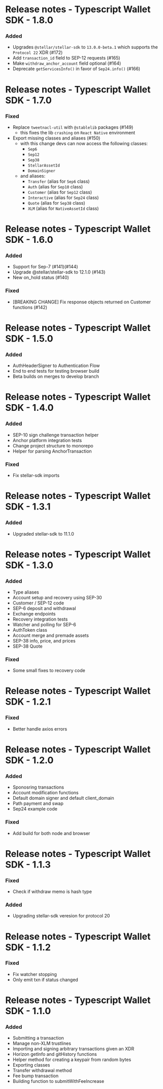 # Release notes - Typescript Wallet SDK - 1.8.0

### Added
* Upgrades `@stellar/stellar-sdk` to `13.0.0-beta.1` which supports the `Protocol 22` XDR (#172)
* Add `transaction_id` field to SEP-12 requests (#165)
* Make `withdraw_anchor_account` field optional (#164)
* Deprecate `getServicesInfo()` in favor of `Sep24.info()` (#166)

# Release notes - Typescript Wallet SDK - 1.7.0

### Fixed
* Replace `tweetnacl-util` with `@stablelib` packages (#149)
   * this fixes the lib `crashing` on `React Native` environment
* Export missing classes and aliases (#150)
  * with this change devs can now access the following classes:
    * `Sep6`
    * `Sep12`
    * `Sep38`
    * `StellarAssetId`
    * `DomainSigner`
  * and aliases:
    * `Transfer` (alias for `Sep6` class)
    * `Auth` (alias for `Sep10` class)
    * `Customer` (alias for `Sep12` class)
    * `Interactive` (alias for `Sep24` class)
    * `Quote` (alias for `Sep38` class)
    * `XLM` (alias for `NativeAssetId` class)

# Release notes - Typescript Wallet SDK - 1.6.0

### Added
* Support for Sep-7 (#141)(#144)
* Upgrade @stellar/stellar-sdk to 12.1.0 (#143)
* New on_hold status (#140)

### Fixed
* [BREAKING CHANGE] Fix response objects returned on Customer functions (#142)

# Release notes - Typescript Wallet SDK - 1.5.0

### Added
* AuthHeaderSigner to Authentication Flow
* End to end tests for testing browser build 
* Beta builds on merges to develop branch

# Release notes - Typescript Wallet SDK - 1.4.0

### Added
* SEP-10 sign challenge transaction helper
* Anchor platform integration tests
* Change project structure to monorepo
* Helper for parsing AnchorTransaction

### Fixed
* Fix stellar-sdk imports

# Release notes - Typescript Wallet SDK - 1.3.1

### Added
* Upgraded stellar-sdk to 11.1.0

# Release notes - Typescript Wallet SDK - 1.3.0

### Added
* Type aliases
* Account setup and recovery using SEP-30
* Customer / SEP-12 code
* SEP-6 deposit and withdrawal
* Exchange endpoints
* Recovery integration tests
* Watcher and polling for SEP-6
* AuthToken class
* Account merge and premade assets 
* SEP-38 info, price, and prices
* SEP-38 Quote

### Fixed
* Some small fixes to recovery code

# Release notes - Typescript Wallet SDK - 1.2.1

### Fixed
* Better handle axios errors

# Release notes - Typescript Wallet SDK - 1.2.0

### Added
* Sponosring transactions
* Account modification functions
* Default domain signer and default client_domain
* Path payment and swap
* Sep24 example code

### Fixed
* Add build for both node and browser

# Release notes - Typescript Wallet SDK - 1.1.3

### Fixed
* Check if withdraw memo is hash type 

### Added
* Upgrading stellar-sdk veresion for protocol 20


# Release notes - Typescript Wallet SDK - 1.1.2

### Fixed
* Fix watcher stopping
* Only emit txn if status changed


# Release notes - Typescript Wallet SDK - 1.1.0

### Added
* Submitting a transaction
* Manage non-XLM trustlines
* Importing and signing arbitrary transactions given an XDR
* Horizon getInfo and gitHistory functions
* Helper method for creating a keypair from random bytes
* Exporting classes
* Transfer withdrawal method
* Fee bump transaction
* Building function to submitWithFeeIncrease


